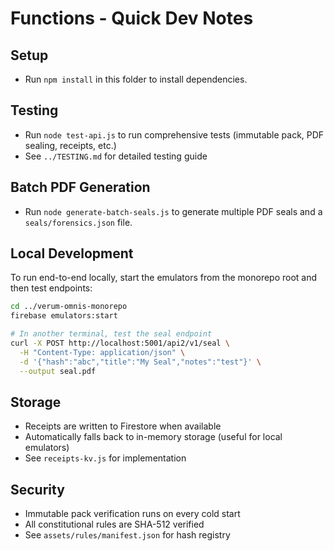# Functions - Quick Dev Notes

## Setup
- Run `npm install` in this folder to install dependencies.

## Testing
- Run `node test-api.js` to run comprehensive tests (immutable pack, PDF sealing, receipts, etc.)
- See `../TESTING.md` for detailed testing guide

## Batch PDF Generation
- Run `node generate-batch-seals.js` to generate multiple PDF seals and a `seals/forensics.json` file.

## Local Development
To run end-to-end locally, start the emulators from the monorepo root and then test endpoints:

```bash
cd ../verum-omnis-monorepo
firebase emulators:start

# In another terminal, test the seal endpoint
curl -X POST http://localhost:5001/api2/v1/seal \
  -H "Content-Type: application/json" \
  -d '{"hash":"abc","title":"My Seal","notes":"test"}' \
  --output seal.pdf
```

## Storage
- Receipts are written to Firestore when available
- Automatically falls back to in-memory storage (useful for local emulators)
- See `receipts-kv.js` for implementation

## Security
- Immutable pack verification runs on every cold start
- All constitutional rules are SHA-512 verified
- See `assets/rules/manifest.json` for hash registry

